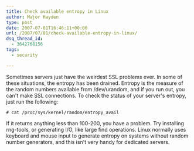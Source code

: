 ```yaml
---
title: Check available entropy in Linux
author: Major Hayden
type: post
date: 2007-07-01T16:46:11+00:00
url: /2007/07/01/check-available-entropy-in-linux/
dsq_thread_id:
  - 3642768156
tags:
  - security

---
```

Sometimes servers just have the weirdest SSL problems ever. In some of these situations, the entropy has been drained. Entropy is the measure of the random numbers available from /dev/urandom, and if you run out, you can't make SSL connections. To check the status of your server's entropy, just run the following:

```
# cat /proc/sys/kernel/random/entropy_avail
```

If it returns anything less than 100-200, you have a problem. Try installing rng-tools, or generating I/O, like large find operations. Linux normally uses keyboard and mouse input to generate entropy on systems without random number generators, and this isn't very handy for dedicated servers.
